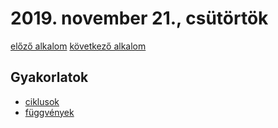# 2019. november 21., csütörtök

[előző alkalom](../20191121)
[következő alkalom](../20191123)

## Gyakorlatok

- [ciklusok](https://docs.google.com/document/d/1leUSJOPNdy6XNvARoj2_r1PFhL00zk62b_TCJ1rU4z4/edit?usp=sharing)
- [függvények](https://docs.google.com/document/d/1HYQFhbqwSxTqHu1hzW1UhDCKpNI_d5VQSiCyVArN_Lc/edit?usp=sharing)

